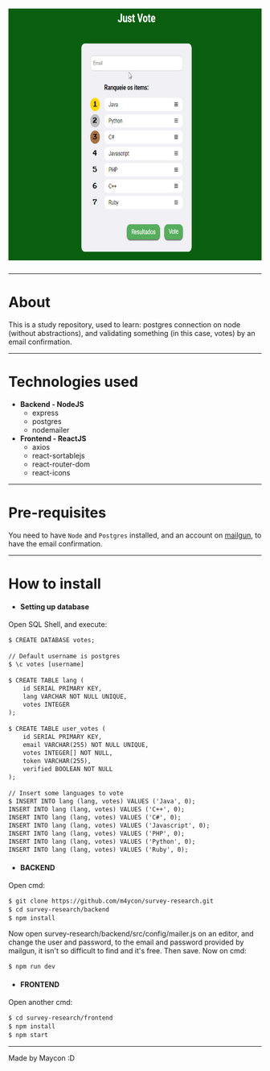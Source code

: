 <h1 align="center">
  <img src="https://github.com/m4ycon/survey-research/blob/master/just-vote.gif" height="500px">
</h1>

---

# About

This is a study repository, used to learn: postgres connection on node (without abstractions), and validating something (in this case, votes) by an email confirmation.

---

# Technologies used

- **Backend - NodeJS**
  - express
  - postgres
  - nodemailer
- **Frontend - ReactJS**
  - axios
  - react-sortablejs
  - react-router-dom
  - react-icons

---

# Pre-requisites

You need to have ```Node``` and ```Postgres``` installed, and an account on [mailgun](https://www.mailgun.com/), to have the email confirmation.

---

# How to install
- #### Setting up database
Open SQL Shell, and execute:
```
$ CREATE DATABASE votes;

// Default username is postgres
$ \c votes [username]

$ CREATE TABLE lang (
	id SERIAL PRIMARY KEY,
	lang VARCHAR NOT NULL UNIQUE,
	votes INTEGER
);

$ CREATE TABLE user_votes (
	id SERIAL PRIMARY KEY,
	email VARCHAR(255) NOT NULL UNIQUE,
	votes INTEGER[] NOT NULL,
	token VARCHAR(255),
	verified BOOLEAN NOT NULL
);

// Insert some languages to vote
$ INSERT INTO lang (lang, votes) VALUES ('Java', 0);
INSERT INTO lang (lang, votes) VALUES ('C++', 0);
INSERT INTO lang (lang, votes) VALUES ('C#', 0);
INSERT INTO lang (lang, votes) VALUES ('Javascript', 0);
INSERT INTO lang (lang, votes) VALUES ('PHP', 0);
INSERT INTO lang (lang, votes) VALUES ('Python', 0);
INSERT INTO lang (lang, votes) VALUES ('Ruby', 0);
```

- #### BACKEND
Open cmd:
```bash
$ git clone https://github.com/m4ycon/survey-research.git
$ cd survey-research/backend
$ npm install
```
Now open survey-research/backend/src/config/mailer.js on an editor, and change the user and password, to the email and password provided by mailgun, it isn't so difficult to find and it's free. Then save.
Now on cmd:
```
$ npm run dev
```
- #### FRONTEND
Open another cmd:
```bash
$ cd survey-research/frontend
$ npm install
$ npm start
```

---

Made by Maycon :D
